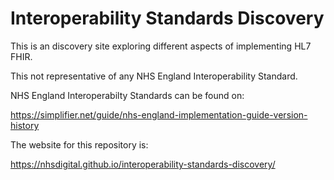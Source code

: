 # Interoperability Standards Discovery

This is an discovery site exploring different aspects of implementing HL7 FHIR.

This not representative of any NHS England Interoperability Standard. 

NHS England Interoperabilty Standards can be found on: 

https://simplifier.net/guide/nhs-england-implementation-guide-version-history

The website for this repository is:

https://nhsdigital.github.io/interoperability-standards-discovery/
